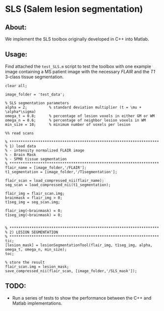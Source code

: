 # SLS (Salem lesion segmentation)

## About:

We implement the SLS toolbox originally developed in C++ into Matlab. 


## Usage:

Find attached the ```test_SLS.m``` script to test the toolbox with one example image containing a MS patient image with the necessary *FLAIR* and the *T1* 3-class tissue segmentation.


```
clear all;

image_folder = 'test_data';

% SLS segmentation parameters
alpha = 2;          % standard deviation multiplier (t = \mu + \alpha*\sigma)
omega_t = 0.8;      % percentage of lesion voxels in either GM or WM
omega_n = 0.6;      % percentage of neighbor lesion voxels in WM
min_size = 10;      % minimum number of voxels per lesion

%% read scans

% ********************************************************************
% 1) load data
% - intensity normalized FLAIR image
% - Brain Mask
% - SPM8 tissue segmentation
% ********************************************************************
flair_name = [image_folder,'/FLAIR'];
t1_segmentation = [image_folder,'/T1segmentation'];

flair_scan = load_compressed_nii(flair_name);
seg_scan = load_compressed_nii(t1_segmentation);

flair_img = flair_scan.img;
brainmask = flair_img > 0;
t1seg_img = seg_scan.img;

flair_img(~brainmask) = 0;
t1seg_img(~brainmask) = 0;


% ********************************************************************
% 2) LESION SEGMENTATION
% ********************************************************************
tic;
[lesion_mask] = lesionSegmentationTool(flair_img, t1seg_img, alpha, omega_t, omega_n, min_size);
toc;

% store the result
flair_scan.img = lesion_mask;
save_compressed_nii(flair_scan, [image_folder,'/SLS_mask']);

```

## TODO:
+ Run a series of tests to show the performance between the C++ and Matlab implementations. 

